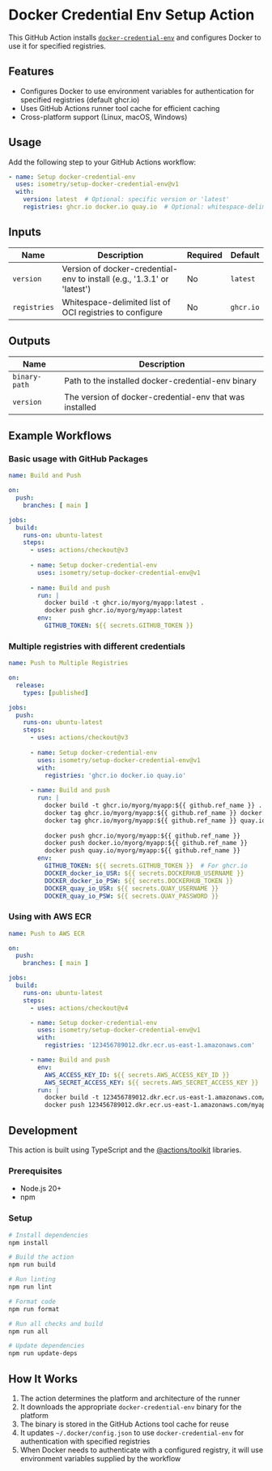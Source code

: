 # Docker Credential Env Setup Action

This GitHub Action installs [`docker-credential-env`](https://github.com/isometry/docker-credential-env) and configures Docker to use it for specified registries.

## Features

- Configures Docker to use environment variables for authentication for specified registries (default ghcr.io)
- Uses GitHub Actions runner tool cache for efficient caching
- Cross-platform support (Linux, macOS, Windows)

## Usage

Add the following step to your GitHub Actions workflow:

```yaml
- name: Setup docker-credential-env
  uses: isometry/setup-docker-credential-env@v1
  with:
    version: latest  # Optional: specific version or 'latest'
    registries: ghcr.io docker.io quay.io  # Optional: whitespace-delimited list of registries
```

## Inputs

| Name | Description | Required | Default |
|------|-------------|----------|---------|
| `version` | Version of docker-credential-env to install (e.g., '1.3.1' or 'latest') | No | `latest` |
| `registries` | Whitespace-delimited list of OCI registries to configure | No | `ghcr.io` |

## Outputs

| Name | Description |
|------|-------------|
| `binary-path` | Path to the installed docker-credential-env binary |
| `version` | The version of docker-credential-env that was installed |

## Example Workflows

### Basic usage with GitHub Packages

```yaml
name: Build and Push

on:
  push:
    branches: [ main ]

jobs:
  build:
    runs-on: ubuntu-latest
    steps:
      - uses: actions/checkout@v3
      
      - name: Setup docker-credential-env
        uses: isometry/setup-docker-credential-env@v1
      
      - name: Build and push
        run: |
          docker build -t ghcr.io/myorg/myapp:latest .
          docker push ghcr.io/myorg/myapp:latest
        env:
          GITHUB_TOKEN: ${{ secrets.GITHUB_TOKEN }}
```

### Multiple registries with different credentials

```yaml
name: Push to Multiple Registries

on:
  release:
    types: [published]

jobs:
  push:
    runs-on: ubuntu-latest
    steps:
      - uses: actions/checkout@v3
      
      - name: Setup docker-credential-env
        uses: isometry/setup-docker-credential-env@v1
        with:
          registries: 'ghcr.io docker.io quay.io'
      
      - name: Build and push
        run: |
          docker build -t ghcr.io/myorg/myapp:${{ github.ref_name }} .
          docker tag ghcr.io/myorg/myapp:${{ github.ref_name }} docker.io/myorg/myapp:${{ github.ref_name }}
          docker tag ghcr.io/myorg/myapp:${{ github.ref_name }} quay.io/myorg/myapp:${{ github.ref_name }}
          
          docker push ghcr.io/myorg/myapp:${{ github.ref_name }}
          docker push docker.io/myorg/myapp:${{ github.ref_name }}
          docker push quay.io/myorg/myapp:${{ github.ref_name }}
        env:
          GITHUB_TOKEN: ${{ secrets.GITHUB_TOKEN }}  # For ghcr.io
          DOCKER_docker_io_USR: ${{ secrets.DOCKERHUB_USERNAME }}
          DOCKER_docker_io_PSW: ${{ secrets.DOCKERHUB_TOKEN }}
          DOCKER_quay_io_USR: ${{ secrets.QUAY_USERNAME }}
          DOCKER_quay_io_PSW: ${{ secrets.QUAY_PASSWORD }}
```

### Using with AWS ECR

```yaml
name: Push to AWS ECR

on:
  push:
    branches: [ main ]

jobs:
  build:
    runs-on: ubuntu-latest
    steps:
      - uses: actions/checkout@v4

      - name: Setup docker-credential-env
        uses: isometry/setup-docker-credential-env@v1
        with:
          registries: '123456789012.dkr.ecr.us-east-1.amazonaws.com'

      - name: Build and push
        env:
          AWS_ACCESS_KEY_ID: ${{ secrets.AWS_ACCESS_KEY_ID }}
          AWS_SECRET_ACCESS_KEY: ${{ secrets.AWS_SECRET_ACCESS_KEY }}
        run: |
          docker build -t 123456789012.dkr.ecr.us-east-1.amazonaws.com/myapp:latest .
          docker push 123456789012.dkr.ecr.us-east-1.amazonaws.com/myapp:latest
```

## Development

This action is built using TypeScript and the [@actions/toolkit](https://github.com/actions/toolkit) libraries.

### Prerequisites

- Node.js 20+
- npm

### Setup

```bash
# Install dependencies
npm install

# Build the action
npm run build

# Run linting
npm run lint

# Format code
npm run format

# Run all checks and build
npm run all

# Update dependencies
npm run update-deps
```

## How It Works

1. The action determines the platform and architecture of the runner
2. It downloads the appropriate `docker-credential-env` binary for the platform
3. The binary is stored in the GitHub Actions tool cache for reuse
4. It updates `~/.docker/config.json` to use `docker-credential-env` for authentication with specified registries
5. When Docker needs to authenticate with a configured registry, it will use environment variables supplied by the workflow
